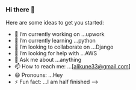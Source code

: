 ### Hi there 👋
Here are some ideas to get you started:

- 🔭 I’m currently working on ...upwork
- 🌱 I’m currently learning ...python
- 👯 I’m looking to collaborate on ...Django
- 🤔 I’m looking for help with ...AWS
- 💬 Ask me about ...anything
- 📫 How to reach me: ...[alikune33@gmail.com]
- 😄 Pronouns: ...Hey
- ⚡ Fun fact: ...I am half finished
-->
